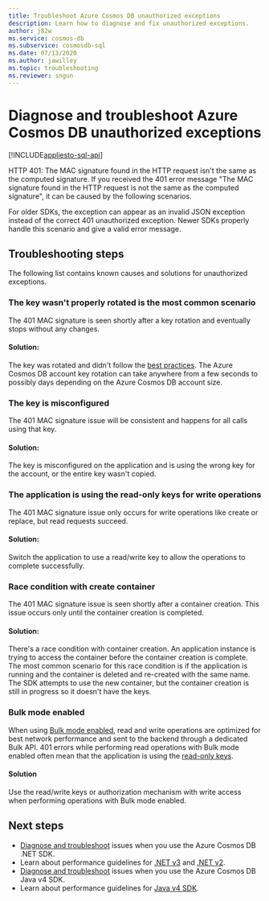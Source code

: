 ```yaml
---
title: Troubleshoot Azure Cosmos DB unauthorized exceptions
description: Learn how to diagnose and fix unauthorized exceptions.
author: j82w
ms.service: cosmos-db
ms.subservice: cosmosdb-sql
ms.date: 07/13/2020
ms.author: jawilley
ms.topic: troubleshooting
ms.reviewer: sngun
---
```


# Diagnose and troubleshoot Azure Cosmos DB unauthorized exceptions
[!INCLUDE[appliesto-sql-api](../includes/appliesto-sql-api.md)]

HTTP 401: The MAC signature found in the HTTP request isn't the same as the computed signature.
If you received the 401 error message "The MAC signature found in the HTTP request is not the same as the computed signature", it can be caused by the following scenarios.

For older SDKs, the exception can appear as an invalid JSON exception instead of the correct 401 unauthorized exception. Newer SDKs properly handle this scenario and give a valid error message.

## Troubleshooting steps
The following list contains known causes and solutions for unauthorized exceptions.

### The key wasn't properly rotated is the most common scenario
The 401 MAC signature is seen shortly after a key rotation and eventually stops without any changes. 

#### Solution:
The key was rotated and didn't follow the [best practices](../secure-access-to-data.md#key-rotation). The Azure Cosmos DB account key rotation can take anywhere from a few seconds to possibly days depending on the Azure Cosmos DB account size.

### The key is misconfigured 
The 401 MAC signature issue will be consistent and happens for all calls using that key.

#### Solution:
The key is misconfigured on the application and is using the wrong key for the account, or the entire key wasn't copied.

### The application is using the read-only keys for write operations
The 401 MAC signature issue only occurs for write operations like create or replace, but read requests succeed.

#### Solution:
Switch the application to use a read/write key to allow the operations to complete successfully.

### Race condition with create container
The 401 MAC signature issue is seen shortly after a container creation. This issue occurs only until the container creation is completed.

#### Solution:
There's a race condition with container creation. An application instance is trying to access the container before the container creation is complete. The most common scenario for this race condition is if the application is running and the container is deleted and re-created with the same name. The SDK attempts to use the new container, but the container creation is still in progress so it doesn't have the keys.

### Bulk mode enabled 
When using [Bulk mode enabled](https://devblogs.microsoft.com/cosmosdb/introducing-bulk-support-in-the-net-sdk/), read and write operations are optimized for best network performance and sent to the backend through a dedicated Bulk API. 401 errors while performing read operations with Bulk mode enabled often mean that the application is using the [read-only keys](../secure-access-to-data.md#primary-keys).

#### Solution
Use the read/write keys or authorization mechanism with write access when performing operations with Bulk mode enabled.

## Next steps
* [Diagnose and troubleshoot](troubleshoot-dot-net-sdk.md) issues when you use the Azure Cosmos DB .NET SDK.
* Learn about performance guidelines for [.NET v3](performance-tips-dotnet-sdk-v3-sql.md) and [.NET v2](performance-tips.md).
* [Diagnose and troubleshoot](troubleshoot-java-sdk-v4-sql.md) issues when you use the Azure Cosmos DB Java v4 SDK.
* Learn about performance guidelines for [Java v4 SDK](performance-tips-java-sdk-v4-sql.md).